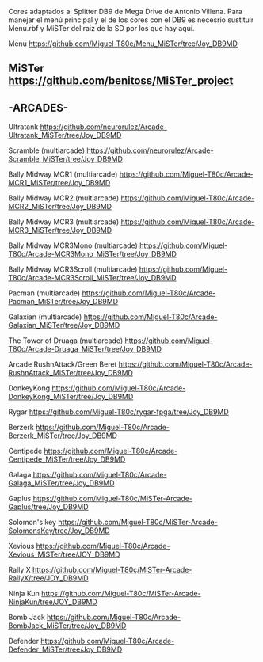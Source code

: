 Cores adaptados al Splitter DB9 de Mega Drive de Antonio Villena.
Para manejar el menú principal y el de los cores con el DB9 es necesrio 
sustituir Menu.rbf y MiSTer del raiz de la SD por los que hay aquí.

Menu
https://github.com/Miguel-T80c/Menu_MiSTer/tree/Joy_DB9MD

MiSTer
https://github.com/benitoss/MiSTer_project
---------
-ARCADES-
---------
Ultratank
https://github.com/neurorulez/Arcade-Ultratank_MiSTer/tree/Joy_DB9MD

Scramble (multiarcade)
https://github.com/neurorulez/Arcade-Scramble_MiSTer/tree/Joy_DB9MD

Bally Midway MCR1 (multiarcade)
https://github.com/Miguel-T80c/Arcade-MCR1_MiSTer/tree/Joy_DB9MD

Bally Midway MCR2 (multiarcade)
https://github.com/Miguel-T80c/Arcade-MCR2_MiSTer/tree/Joy_DB9MD

Bally Midway MCR3 (multiarcade)
https://github.com/Miguel-T80c/Arcade-MCR3_MiSTer/tree/Joy_DB9MD

Bally Midway MCR3Mono (multiarcade)
https://github.com/Miguel-T80c/Arcade-MCR3Mono_MiSTer/tree/Joy_DB9MD

Bally Midway MCR3Scroll (multiarcade)
https://github.com/Miguel-T80c/Arcade-MCR3Scroll_MiSTer/tree/Joy_DB9MD

Pacman (multiarcade)
https://github.com/Miguel-T80c/Arcade-Pacman_MiSTer/tree/Joy_DB9MD

Galaxian (multiarcade)
https://github.com/Miguel-T80c/Arcade-Galaxian_MiSTer/tree/Joy_DB9MD

The Tower of Druaga (multiarcade)
https://github.com/Miguel-T80c/Arcade-Druaga_MiSTer/tree/Joy_DB9MD

Arcade RushnAttack/Green Beret
https://github.com/Miguel-T80c/Arcade-RushnAttack_MiSTer/tree/Joy_DB9MD

DonkeyKong
https://github.com/Miguel-T80c/Arcade-DonkeyKong_MiSTer/tree/Joy_DB9MD

Rygar
https://github.com/Miguel-T80c/rygar-fpga/tree/Joy_DB9MD

Berzerk
https://github.com/Miguel-T80c/Arcade-Berzerk_MiSTer/tree/Joy_DB9MD

Centipede
https://github.com/Miguel-T80c/Arcade-Centipede_MiSTer/tree/Joy_DB9MD

Galaga
https://github.com/Miguel-T80c/Arcade-Galaga_MiSTer/tree/Joy_DB9MD

Gaplus
https://github.com/Miguel-T80c/MiSTer-Arcade-Gaplus/tree/Joy_DB9MD

Solomon's key
https://github.com/Miguel-T80c/MiSTer-Arcade-SolomonsKey/tree/Joy_DB9MD

Xevious
https://github.com/Miguel-T80c/Arcade-Xevious_MiSTer/tree/JOY_DB9MD

Rally X
https://github.com/Miguel-T80c/MiSTer-Arcade-RallyX/tree/JOY_DB9MD

Ninja Kun
https://github.com/Miguel-T80c/MiSTer-Arcade-NinjaKun/tree/JOY_DB9MD

Bomb Jack
https://github.com/Miguel-T80c/Arcade-BombJack_MiSTer/tree/Joy_DB9MD

Defender
https://github.com/Miguel-T80c/Arcade-Defender_MiSTer/tree/Joy_DB9MD